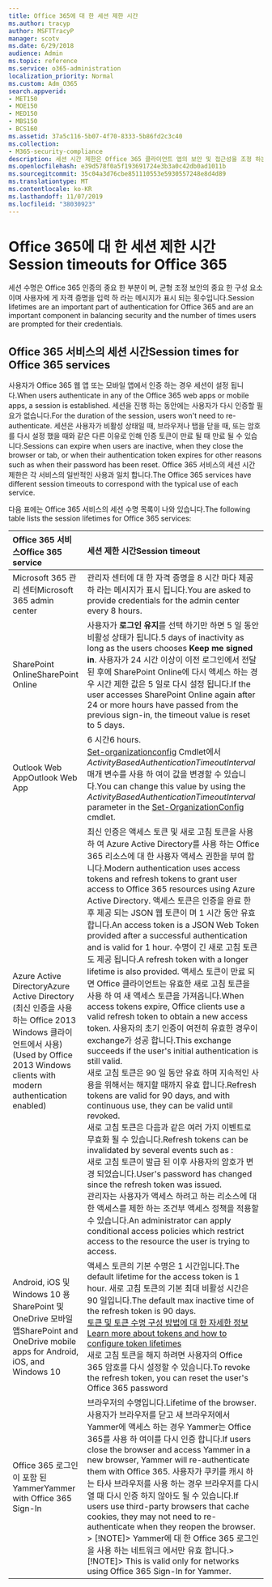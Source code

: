 ```yaml
---
title: Office 365에 대 한 세션 제한 시간
ms.author: tracyp
author: MSFTTracyP
manager: scotv
ms.date: 6/29/2018
audience: Admin
ms.topic: reference
ms.service: o365-administration
localization_priority: Normal
ms.custom: Adm_O365
search.appverid:
- MET150
- MOE150
- MED150
- MBS150
- BCS160
ms.assetid: 37a5c116-5b07-4f70-8333-5b86fd2c3c40
ms.collection:
- M365-security-compliance
description: 세션 시간 제한은 Office 365 클라이언트 앱의 보안 및 접근성을 조정 하는 데 사용 됩니다.
ms.openlocfilehash: e39d578f0a5f193691724e3b3a0c42db0ad1011b
ms.sourcegitcommit: 35c04a3d76cbe851110553e5930557248e8d4d89
ms.translationtype: MT
ms.contentlocale: ko-KR
ms.lasthandoff: 11/07/2019
ms.locfileid: "38030923"
---
```

# <a name="session-timeouts-for-office-365"></a><span data-ttu-id="13cdf-103">Office 365에 대 한 세션 제한 시간</span><span class="sxs-lookup"><span data-stu-id="13cdf-103">Session timeouts for Office 365</span></span>

<span data-ttu-id="13cdf-104">세션 수명은 Office 365 인증의 중요 한 부분이 며, 균형 조정 보안의 중요 한 구성 요소 이며 사용자에 게 자격 증명을 입력 하 라는 메시지가 표시 되는 횟수입니다.</span><span class="sxs-lookup"><span data-stu-id="13cdf-104">Session lifetimes are an important part of authentication for Office 365 and are an important component in balancing security and the number of times users are prompted for their credentials.</span></span>
  
## <a name="session-times-for-office-365-services"></a><span data-ttu-id="13cdf-105">Office 365 서비스의 세션 시간</span><span class="sxs-lookup"><span data-stu-id="13cdf-105">Session times for Office 365 services</span></span>

<span data-ttu-id="13cdf-106">사용자가 Office 365 웹 앱 또는 모바일 앱에서 인증 하는 경우 세션이 설정 됩니다.</span><span class="sxs-lookup"><span data-stu-id="13cdf-106">When users authenticate in any of the Office 365 web apps or mobile apps, a session is established.</span></span> <span data-ttu-id="13cdf-107">세션을 진행 하는 동안에는 사용자가 다시 인증할 필요가 없습니다.</span><span class="sxs-lookup"><span data-stu-id="13cdf-107">For the duration of the session, users won't need to re-authenticate.</span></span> <span data-ttu-id="13cdf-108">세션은 사용자가 비활성 상태일 때, 브라우저나 탭을 닫을 때, 또는 암호를 다시 설정 했을 때와 같은 다른 이유로 인해 인증 토큰이 만료 될 때 만료 될 수 있습니다.</span><span class="sxs-lookup"><span data-stu-id="13cdf-108">Sessions can expire when users are inactive, when they close the browser or tab, or when their authentication token expires for other reasons such as when their password has been reset.</span></span> <span data-ttu-id="13cdf-109">Office 365 서비스의 세션 시간 제한은 각 서비스의 일반적인 사용과 일치 합니다.</span><span class="sxs-lookup"><span data-stu-id="13cdf-109">The Office 365 services have different session timeouts to correspond with the typical use of each service.</span></span>
  
<span data-ttu-id="13cdf-110">다음 표에는 Office 365 서비스의 세션 수명 목록이 나와 있습니다.</span><span class="sxs-lookup"><span data-stu-id="13cdf-110">The following table lists the session lifetimes for Office 365 services:</span></span>
  
|<span data-ttu-id="13cdf-111">**Office 365 서비스**</span><span class="sxs-lookup"><span data-stu-id="13cdf-111">**Office 365 service**</span></span>|<span data-ttu-id="13cdf-112">**세션 제한 시간**</span><span class="sxs-lookup"><span data-stu-id="13cdf-112">**Session timeout**</span></span>|
|:-----|:-----|
|<span data-ttu-id="13cdf-113">Microsoft 365 관리 센터</span><span class="sxs-lookup"><span data-stu-id="13cdf-113">Microsoft 365 admin center</span></span>  <br/> |<span data-ttu-id="13cdf-114">관리자 센터에 대 한 자격 증명을 8 시간 마다 제공 하 라는 메시지가 표시 됩니다.</span><span class="sxs-lookup"><span data-stu-id="13cdf-114">You are asked to provide credentials for the admin center every 8 hours.</span></span>  <br/> |
|<span data-ttu-id="13cdf-115">SharePoint Online</span><span class="sxs-lookup"><span data-stu-id="13cdf-115">SharePoint Online</span></span>  <br/> |<span data-ttu-id="13cdf-116">사용자가 **로그인 유지**를 선택 하기만 하면 5 일 동안 비활성 상태가 됩니다.</span><span class="sxs-lookup"><span data-stu-id="13cdf-116">5 days of inactivity as long as the users chooses **Keep me signed in**.</span></span> <span data-ttu-id="13cdf-117">사용자가 24 시간 이상이 이전 로그인에서 전달 된 후에 SharePoint Online에 다시 액세스 하는 경우 시간 제한 값은 5 일로 다시 설정 됩니다.</span><span class="sxs-lookup"><span data-stu-id="13cdf-117">If the user accesses SharePoint Online again after 24 or more hours have passed from the previous sign-in, the timeout value is reset to 5 days.</span></span>  <br/> |
|<span data-ttu-id="13cdf-118">Outlook Web App</span><span class="sxs-lookup"><span data-stu-id="13cdf-118">Outlook Web App</span></span>  <br/> |<span data-ttu-id="13cdf-119">6 시간</span><span class="sxs-lookup"><span data-stu-id="13cdf-119">6 hours.</span></span>  <br/> <span data-ttu-id="13cdf-120">[Set-organizationconfig](https://go.microsoft.com/fwlink/p/?LinkId=615378) Cmdlet에서 _ActivityBasedAuthenticationTimeoutInterval_ 매개 변수를 사용 하 여이 값을 변경할 수 있습니다.</span><span class="sxs-lookup"><span data-stu-id="13cdf-120">You can change this value by using the  _ActivityBasedAuthenticationTimeoutInterval_ parameter in the [Set-OrganizationConfig](https://go.microsoft.com/fwlink/p/?LinkId=615378) cmdlet.</span></span>  <br/> |
|<span data-ttu-id="13cdf-121">Azure Active Directory</span><span class="sxs-lookup"><span data-stu-id="13cdf-121">Azure Active Directory</span></span>  <br/> <span data-ttu-id="13cdf-122">(최신 인증을 사용 하는 Office 2013 Windows 클라이언트에서 사용)</span><span class="sxs-lookup"><span data-stu-id="13cdf-122">(Used by Office 2013 Windows clients with modern authentication enabled)</span></span>  <br/> | <span data-ttu-id="13cdf-123">최신 인증은 액세스 토큰 및 새로 고침 토큰을 사용 하 여 Azure Active Directory를 사용 하는 Office 365 리소스에 대 한 사용자 액세스 권한을 부여 합니다.</span><span class="sxs-lookup"><span data-stu-id="13cdf-123">Modern authentication uses access tokens and refresh tokens to grant user access to Office 365 resources using Azure Active Directory.</span></span> <span data-ttu-id="13cdf-124">액세스 토큰은 인증을 완료 한 후 제공 되는 JSON 웹 토큰이 며 1 시간 동안 유효 합니다.</span><span class="sxs-lookup"><span data-stu-id="13cdf-124">An access token is a JSON Web Token provided after a successful authentication and is valid for 1 hour.</span></span> <span data-ttu-id="13cdf-125">수명이 긴 새로 고침 토큰도 제공 됩니다.</span><span class="sxs-lookup"><span data-stu-id="13cdf-125">A refresh token with a longer lifetime is also provided.</span></span> <span data-ttu-id="13cdf-126">액세스 토큰이 만료 되 면 Office 클라이언트는 유효한 새로 고침 토큰을 사용 하 여 새 액세스 토큰을 가져옵니다.</span><span class="sxs-lookup"><span data-stu-id="13cdf-126">When access tokens expire, Office clients use a valid refresh token to obtain a new access token.</span></span> <span data-ttu-id="13cdf-127">사용자의 초기 인증이 여전히 유효한 경우이 exchange가 성공 합니다.</span><span class="sxs-lookup"><span data-stu-id="13cdf-127">This exchange succeeds if the user's initial authentication is still valid.</span></span>  <br/>  <span data-ttu-id="13cdf-128">새로 고침 토큰은 90 일 동안 유효 하며 지속적인 사용을 위해서는 해지할 때까지 유효 합니다.</span><span class="sxs-lookup"><span data-stu-id="13cdf-128">Refresh tokens are valid for 90 days, and with continuous use, they can be valid until revoked.</span></span>  <br/>  <span data-ttu-id="13cdf-129">새로 고침 토큰은 다음과 같은 여러 가지 이벤트로 무효화 될 수 있습니다.</span><span class="sxs-lookup"><span data-stu-id="13cdf-129">Refresh tokens can be invalidated by several events such as :</span></span>  <br/>  <span data-ttu-id="13cdf-130">새로 고침 토큰이 발급 된 이후 사용자의 암호가 변경 되었습니다.</span><span class="sxs-lookup"><span data-stu-id="13cdf-130">User's password has changed since the refresh token was issued.</span></span>  <br/>  <span data-ttu-id="13cdf-131">관리자는 사용자가 액세스 하려고 하는 리소스에 대 한 액세스를 제한 하는 조건부 액세스 정책을 적용할 수 있습니다.</span><span class="sxs-lookup"><span data-stu-id="13cdf-131">An administrator can apply conditional access policies which restrict access to the resource the user is trying to access.</span></span>  <br/> |
|<span data-ttu-id="13cdf-132">Android, iOS 및 Windows 10 용 SharePoint 및 OneDrive 모바일 앱</span><span class="sxs-lookup"><span data-stu-id="13cdf-132">SharePoint and OneDrive mobile apps for Android, iOS, and Windows 10</span></span>  <br/> |<span data-ttu-id="13cdf-133">액세스 토큰의 기본 수명은 1 시간입니다.</span><span class="sxs-lookup"><span data-stu-id="13cdf-133">The default lifetime for the access token is 1 hour.</span></span> <span data-ttu-id="13cdf-134">새로 고침 토큰의 기본 최대 비활성 시간은 90 일입니다.</span><span class="sxs-lookup"><span data-stu-id="13cdf-134">The default max inactive time of the refresh token is 90 days.</span></span>  <br/> [<span data-ttu-id="13cdf-135">토큰 및 토큰 수명 구성 방법에 대 한 자세한 정보</span><span class="sxs-lookup"><span data-stu-id="13cdf-135">Learn more about tokens and how to configure token lifetimes</span></span>](https://docs.microsoft.com/azure/active-directory/active-directory-configurable-token-lifetimes) <br/> <span data-ttu-id="13cdf-136">새로 고침 토큰을 해지 하려면 사용자의 Office 365 암호를 다시 설정할 수 있습니다.</span><span class="sxs-lookup"><span data-stu-id="13cdf-136">To revoke the refresh token, you can reset the user's Office 365 password</span></span>  <br/> |
|<span data-ttu-id="13cdf-137">Office 365 로그인이 포함 된 Yammer</span><span class="sxs-lookup"><span data-stu-id="13cdf-137">Yammer with Office 365 Sign-In</span></span>  <br/> |<span data-ttu-id="13cdf-138">브라우저의 수명입니다.</span><span class="sxs-lookup"><span data-stu-id="13cdf-138">Lifetime of the browser.</span></span> <span data-ttu-id="13cdf-139">사용자가 브라우저를 닫고 새 브라우저에서 Yammer에 액세스 하는 경우 Yammer는 Office 365를 사용 하 여이를 다시 인증 합니다.</span><span class="sxs-lookup"><span data-stu-id="13cdf-139">If users close the browser and access Yammer in a new browser, Yammer will re-authenticate them with Office 365.</span></span> <span data-ttu-id="13cdf-140">사용자가 쿠키를 캐시 하는 타사 브라우저를 사용 하는 경우 브라우저를 다시 열 때 다시 인증 하지 않아도 될 수 있습니다.</span><span class="sxs-lookup"><span data-stu-id="13cdf-140">If users use third-party browsers that cache cookies, they may not need to re-authenticate when they reopen the browser.</span></span>  <br/> <span data-ttu-id="13cdf-141">> [!NOTE]> Yammer에 대 한 Office 365 로그인을 사용 하는 네트워크 에서만 유효 합니다.</span><span class="sxs-lookup"><span data-stu-id="13cdf-141">> [!NOTE]> This is valid only for networks using Office 365 Sign-In for Yammer.</span></span>           |
   

